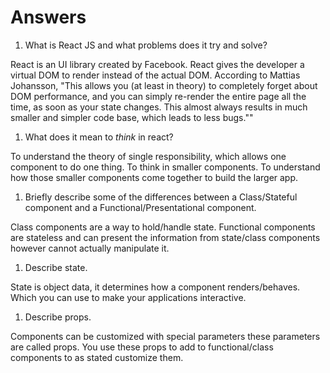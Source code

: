 # Answers

1.  What is React JS and what problems does it try and solve?

React is an UI library created by Facebook. React gives the developer a virtual DOM to render instead of the actual DOM. According to Mattias Johansson, "This allows you (at least in theory) to completely forget about DOM performance, and you can simply re-render the entire page all the time, as soon as your state changes. This almost always results in much smaller and simpler code base, which leads to less bugs."" 



1.  What does it mean to _think_ in react?

To understand the theory of single responsibility, which allows one component to do one thing. To think in smaller components. To understand how those smaller components come together to build the larger app. 



1.  Briefly describe some of the differences between a Class/Stateful component and a Functional/Presentational component.

Class components are a way to hold/handle state. Functional components are stateless and can present the information from state/class components however cannot actually manipulate it.



1.  Describe state.

State is object data, it determines how a component renders/behaves. Which you can use to make your applications interactive.



1.  Describe props.

Components can be customized with special parameters these parameters are called props. You use these props to add to functional/class components to as stated customize them.
